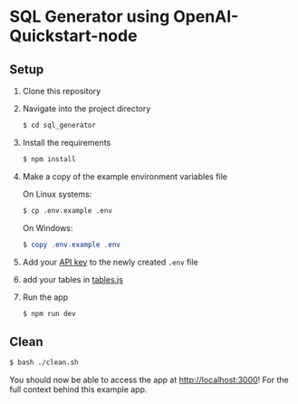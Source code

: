 # SQL Generator using OpenAI-Quickstart-node 

## Setup

1. Clone this repository

2. Navigate into the project directory

   ```bash
   $ cd sql_generator
   ```

3. Install the requirements

   ```bash
   $ npm install
   ```

4. Make a copy of the example environment variables file

   On Linux systems: 
   ```bash
   $ cp .env.example .env
   ```
   On Windows:
   ```powershell
   $ copy .env.example .env
   ```

5. Add your [API key](https://platform.openai.com/account/api-keys) to the newly created `.env` file

6. add your tables in [tables.js](./pages/tables.js)

7. Run the app

   ```bash
   $ npm run dev
   ```
## Clean 

   ```bash
   $ bash ./clean.sh
   ```
You should now be able to access the app at [http://localhost:3000](http://localhost:3000)! For the full context behind this example app.
